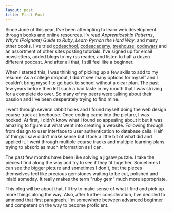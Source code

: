 ```yaml
---
layout: post
title: First Post
---
```


Since June of this year, I've been attempting to learn web development through books and online resources. I'v read *Apprenticeship Patterns*, *Why’s (Poignant) Guide to Ruby*, *Learn Python the Hard Way*, and many other books.  I've tried [codeschool](https://www.codeschool.com/), [codeacademy](http://www.codecademy.com/), [treehouse](http://teamtreehouse.com/), [codewars](http://www.codewars.com/) and an assortment of other sites posting tutorials. I've signed up for email newsletters, added blogs to my rss reader, and listen to half a dozen different podcast. And after all that, I still feel like a beginner. 

When I started this, I was thinking of picking up a few skills to add to my resume. As a college dropout, I didn't see many options for myself and I couldn't bring myself to go back to school without a clear plan. The past few years before then left such a bad taste in my mouth that I was striving for a complete do over. So many of my peers were talking about their passion and I've been desperately trying to find mine.

I went through several rabbit holes and I found myself doing the web design course track at treehouse. Once coding came into the picture, I was hooked. At first, I didn't know what I found so appealing about it but it was amazing to figure out what went into creating a website. Following through from design to user interface to user authentication to database calls. Half of things I saw didn't make sense but I took a little bit of what did and applied it. I went through multiple course tracks and multiple learning plans trying to absorb as much information as I can. 

The past few months have been like solving a jigsaw puzzle. I take the pieces I find along the way and try to see if they fit together. Sometimes I can see the bigger picture and sometimes I don't, but the pieces themselves feel like precious gemstones waiting to be cut, polished and inlaid someday. It really makes the term "ruby gem" much more appropriate. 

This blog will be about that. I'll try to make sense of what I find and pick up more things along the way. Also, after further consideration, I've decided to ammend that first paragraph. I'm somewhere between [advanced beginner](http://en.wikipedia.org/wiki/Dreyfus_model_of_skill_acquisition) and competent on the way to become proficient. 